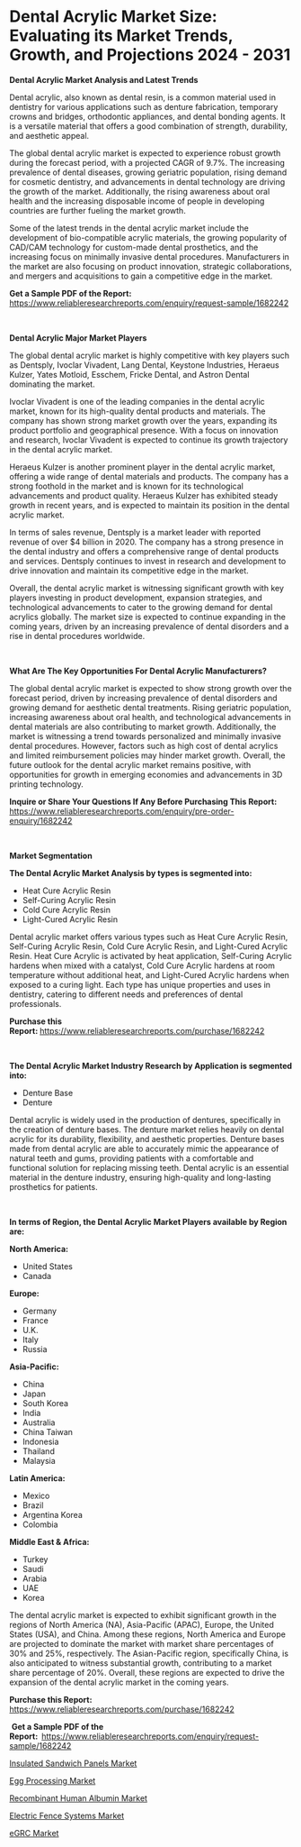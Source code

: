<p><h1>Dental Acrylic Market Size: Evaluating its Market Trends, Growth, and Projections 2024 - 2031</h1></p><p><strong>Dental Acrylic Market Analysis and Latest Trends</strong></p>
<p><p>Dental acrylic, also known as dental resin, is a common material used in dentistry for various applications such as denture fabrication, temporary crowns and bridges, orthodontic appliances, and dental bonding agents. It is a versatile material that offers a good combination of strength, durability, and aesthetic appeal.</p><p>The global dental acrylic market is expected to experience robust growth during the forecast period, with a projected CAGR of 9.7%. The increasing prevalence of dental diseases, growing geriatric population, rising demand for cosmetic dentistry, and advancements in dental technology are driving the growth of the market. Additionally, the rising awareness about oral health and the increasing disposable income of people in developing countries are further fueling the market growth.</p><p>Some of the latest trends in the dental acrylic market include the development of bio-compatible acrylic materials, the growing popularity of CAD/CAM technology for custom-made dental prosthetics, and the increasing focus on minimally invasive dental procedures. Manufacturers in the market are also focusing on product innovation, strategic collaborations, and mergers and acquisitions to gain a competitive edge in the market.</p></p>
<p><strong>Get a Sample PDF of the Report:&nbsp;</strong> <a href="https://www.reliableresearchreports.com/enquiry/request-sample/1682242">https://www.reliableresearchreports.com/enquiry/request-sample/1682242</a></p>
<p>&nbsp;</p>
<p><strong>Dental Acrylic Major Market Players</strong></p>
<p><p>The global dental acrylic market is highly competitive with key players such as Dentsply, Ivoclar Vivadent, Lang Dental, Keystone Industries, Heraeus Kulzer, Yates Motloid, Esschem, Fricke Dental, and Astron Dental dominating the market.</p><p>Ivoclar Vivadent is one of the leading companies in the dental acrylic market, known for its high-quality dental products and materials. The company has shown strong market growth over the years, expanding its product portfolio and geographical presence. With a focus on innovation and research, Ivoclar Vivadent is expected to continue its growth trajectory in the dental acrylic market.</p><p>Heraeus Kulzer is another prominent player in the dental acrylic market, offering a wide range of dental materials and products. The company has a strong foothold in the market and is known for its technological advancements and product quality. Heraeus Kulzer has exhibited steady growth in recent years, and is expected to maintain its position in the dental acrylic market.</p><p>In terms of sales revenue, Dentsply is a market leader with reported revenue of over $4 billion in 2020. The company has a strong presence in the dental industry and offers a comprehensive range of dental products and services. Dentsply continues to invest in research and development to drive innovation and maintain its competitive edge in the market.</p><p>Overall, the dental acrylic market is witnessing significant growth with key players investing in product development, expansion strategies, and technological advancements to cater to the growing demand for dental acrylics globally. The market size is expected to continue expanding in the coming years, driven by an increasing prevalence of dental disorders and a rise in dental procedures worldwide.</p></p>
<p>&nbsp;</p>
<p><strong>What Are The Key Opportunities For Dental Acrylic Manufacturers?</strong></p>
<p><p>The global dental acrylic market is expected to show strong growth over the forecast period, driven by increasing prevalence of dental disorders and growing demand for aesthetic dental treatments. Rising geriatric population, increasing awareness about oral health, and technological advancements in dental materials are also contributing to market growth. Additionally, the market is witnessing a trend towards personalized and minimally invasive dental procedures. However, factors such as high cost of dental acrylics and limited reimbursement policies may hinder market growth. Overall, the future outlook for the dental acrylic market remains positive, with opportunities for growth in emerging economies and advancements in 3D printing technology.</p></p>
<p><strong>Inquire or Share Your Questions If Any Before Purchasing This Report:</strong> <a href="https://www.reliableresearchreports.com/enquiry/pre-order-enquiry/1682242">https://www.reliableresearchreports.com/enquiry/pre-order-enquiry/1682242</a></p>
<p>&nbsp;</p>
<p><strong>Market Segmentation</strong></p>
<p><strong>The Dental Acrylic Market Analysis by types is segmented into:</strong></p>
<p><ul><li>Heat Cure Acrylic Resin</li><li>Self-Curing Acrylic Resin</li><li>Cold Cure Acrylic Resin</li><li>Light-Cured Acrylic Resin</li></ul></p>
<p><p>Dental acrylic market offers various types such as Heat Cure Acrylic Resin, Self-Curing Acrylic Resin, Cold Cure Acrylic Resin, and Light-Cured Acrylic Resin. Heat Cure Acrylic is activated by heat application, Self-Curing Acrylic hardens when mixed with a catalyst, Cold Cure Acrylic hardens at room temperature without additional heat, and Light-Cured Acrylic hardens when exposed to a curing light. Each type has unique properties and uses in dentistry, catering to different needs and preferences of dental professionals.</p></p>
<p><strong>Purchase this Report:&nbsp;</strong><a href="https://www.reliableresearchreports.com/purchase/1682242">https://www.reliableresearchreports.com/purchase/1682242</a></p>
<p>&nbsp;</p>
<p><strong>The Dental Acrylic Market Industry Research by Application is segmented into:</strong></p>
<p><ul><li>Denture Base</li><li>Denture</li></ul></p>
<p><p>Dental acrylic is widely used in the production of dentures, specifically in the creation of denture bases. The denture market relies heavily on dental acrylic for its durability, flexibility, and aesthetic properties. Denture bases made from dental acrylic are able to accurately mimic the appearance of natural teeth and gums, providing patients with a comfortable and functional solution for replacing missing teeth. Dental acrylic is an essential material in the denture industry, ensuring high-quality and long-lasting prosthetics for patients.</p></p>
<p>&nbsp;</p>
<p><strong>In terms of Region, the Dental Acrylic Market Players available by Region are:</strong></p>
<p>
    <p> <strong> North America: </strong>
        <ul>
            <li>United States</li>
            <li>Canada</li>
        </ul>
        </p> 
    <p> <strong> Europe: </strong>
        <ul>
            <li>Germany</li>
            <li>France</li>
            <li>U.K.</li>
            <li>Italy</li>
            <li>Russia</li>
        </ul>
        </p> 
    <p> <strong> Asia-Pacific: </strong>
        <ul>
            <li>China</li>
            <li>Japan</li>
            <li>South Korea</li>
            <li>India</li>
            <li>Australia</li>
            <li>China Taiwan</li>
            <li>Indonesia</li>
            <li>Thailand</li>
            <li>Malaysia</li>
        </ul>
        </p> 
    <p> <strong> Latin America: </strong>
        <ul>
            <li>Mexico</li>
            <li>Brazil</li>
            <li>Argentina Korea</li>
            <li>Colombia</li>
        </ul>
        </p> 
    <p> <strong> Middle East & Africa: </strong>
        <ul>
            <li>Turkey</li>
            <li>Saudi</li>
            <li>Arabia</li>
            <li>UAE</li>
            <li>Korea</li>
        </ul>
    </p>
    </p>
<p><p>The dental acrylic market is expected to exhibit significant growth in the regions of North America (NA), Asia-Pacific (APAC), Europe, the United States (USA), and China. Among these regions, North America and Europe are projected to dominate the market with market share percentages of 30% and 25%, respectively. The Asian-Pacific region, specifically China, is also anticipated to witness substantial growth, contributing to a market share percentage of 20%. Overall, these regions are expected to drive the expansion of the dental acrylic market in the coming years.</p></p>
<p><strong>Purchase this Report: </strong><a href="https://www.reliableresearchreports.com/purchase/1682242">https://www.reliableresearchreports.com/purchase/1682242</a></p>
<p>&nbsp;<strong>Get a Sample PDF of the Report:&nbsp;&nbsp;</strong><a href="https://www.reliableresearchreports.com/enquiry/request-sample/1682242">https://www.reliableresearchreports.com/enquiry/request-sample/1682242</a></p>
<p><strong></strong></p>
<p><p><a href="https://medium.com/@lilyberge344/insulated-sandwich-panels-market-size-reveals-the-best-marketing-channels-in-global-industry-b116ced57658">Insulated Sandwich Panels Market</a></p><p><a href="https://medium.com/@lilyberge344/egg-processing-market-size-and-market-trends-complete-industry-overview-2024-to-2031-049bc46cd667">Egg Processing Market</a></p><p><a href="https://medium.com/@lilyberge344/decoding-recombinant-human-albumin-market-metrics-market-share-trends-and-growth-patterns-3b9990f3cab7">Recombinant Human Albumin Market</a></p><p><a href="https://medium.com/@lilyberge344/decoding-electric-fence-systems-market-metrics-market-share-trends-and-growth-patterns-a938f4f70d18">Electric Fence Systems Market</a></p><p><a href="https://medium.com/@lilyberge344/egrc-market-size-and-market-trends-complete-industry-overview-2024-to-2031-d5444a9c616e">eGRC Market</a></p></p>